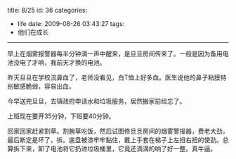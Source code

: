 title: 8/25
id: 36
categories:
  - life
date: 2009-08-26 03:43:27
tags:
  - 他们在成长
---

早上在烟雾报警器每半分钟滴一声中醒来，是旦旦房间传来了。一般是因为备用电池没电了才响，我前天才换的电池。

昨天旦旦在学校流鼻血了，老师没看见，白T恤上好多血。医生说他的鼻子粘膜特别敏感脆弱，容易出血。

今早送完旦旦，去镇政府申请水和垃圾服务，居然搬家前给忘了。

上班现在要开35分钟，下班要40分钟。

回家回家赶紧割草。割腕草吃饭，然后试图修旦旦房间的烟雾警报器，费老大劲，最后断定是坏了，拆。底盘被漆牢牢黏住，戴上手套在梯子上左扭右扭的使劲。总算拆下来，卸了电池将它扔进垃圾桶里，它竟还滴滴的响了好一整。真牛逼。


